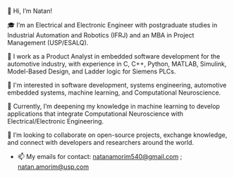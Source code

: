 👋 Hi, I’m Natan!

🎓 I’m an Electrical and Electronic Engineer with postgraduate studies in Industrial Automation and Robotics (IFRJ) and an MBA in Project Management (USP/ESALQ).

💼 I work as a Product Analyst in embedded software development for the automotive industry, with experience in C, C++, Python, MATLAB, Simulink, Model-Based Design, and Ladder logic for Siemens PLCs.

🔬 I'm interested in software development, systems engineering, automotive embedded systems, machine learning, and Computational Neuroscience.

🌱 Currently, I’m deepening my knowledge in machine learning to develop applications that integrate Computational Neuroscience with Electrical/Electronic Engineering.

🤝 I’m looking to collaborate on open-source projects, exchange knowledge, and connect with developers and researchers around the world.

- 📫 My emails for contact: natanamorim540@gmail.com ; natan.amorim@usp.com

<!---
fonntn/fonntn is a ✨ special ✨ repository because its `README.md` (this file) appears on your GitHub profile.
You can click the Preview link to take a look at your changes.
--->
